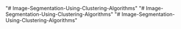 "# Image-Segmentation-Using-Clustering-Algorithms" 
"# Image-Segmentation-Using-Clustering-Algorithms" 
"# Image-Segmentation-Using-Clustering-Algorithms" 
